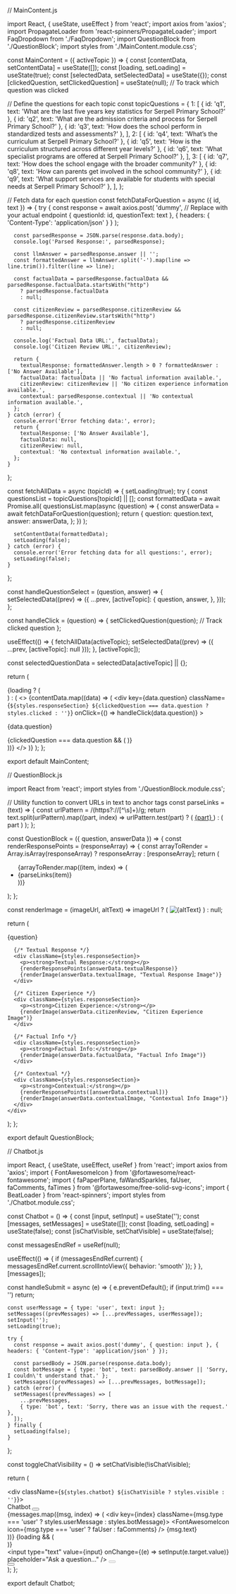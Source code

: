 // MainContent.js

import React, { useState, useEffect } from 'react';
import axios from 'axios';
import PropagateLoader from 'react-spinners/PropagateLoader';
import FaqDropdown from './FaqDropdown';
import QuestionBlock from './QuestionBlock';
import styles from './MainContent.module.css';

const MainContent = ({ activeTopic }) => {
  const [contentData, setContentData] = useState([]);
  const [loading, setLoading] = useState(true);
  const [selectedData, setSelectedData] = useState({});
  const [clickedQuestion, setClickedQuestion] = useState(null); // To track which question was clicked

  // Define the questions for each topic
  const topicQuestions = {
    1: [
      { id: 'q1', text: 'What are the last five years key statistics for Serpell Primary School?' },
      { id: 'q2', text: 'What are the admission criteria and process for Serpell Primary School?' },
      { id: 'q3', text: 'How does the school perform in standardized tests and assessments?' },
    ],
    2: [
      { id: 'q4', text: 'What’s the curriculum at Serpell Primary School?' },
      { id: 'q5', text: 'How is the curriculum structured across different year levels?' },
      { id: 'q6', text: 'What specialist programs are offered at Serpell Primary School?' },
    ],
    3: [
      { id: 'q7', text: 'How does the school engage with the broader community?' },
      { id: 'q8', text: 'How can parents get involved in the school community?' },
      { id: 'q9', text: 'What support services are available for students with special needs at Serpell Primary School?' },
    ],
  };

  // Fetch data for each question
  const fetchDataForQuestion = async ({ id, text }) => {
    try {
      const response = await axios.post(
        'dummy', // Replace with your actual endpoint
        { questionId: id, questionText: text },
        { headers: { 'Content-Type': 'application/json' } }
      );

      const parsedResponse = JSON.parse(response.data.body);
      console.log('Parsed Response:', parsedResponse);

      const llmAnswer = parsedResponse.answer || '';
      const formattedAnswer = llmAnswer.split('-').map(line => line.trim()).filter(line => line);

      const factualData = parsedResponse.factualData && parsedResponse.factualData.startsWith("http")
        ? parsedResponse.factualData
        : null;

      const citizenReview = parsedResponse.citizenReview && parsedResponse.citizenReview.startsWith("http")
        ? parsedResponse.citizenReview
        : null;

      console.log('Factual Data URL:', factualData);
      console.log('Citizen Review URL:', citizenReview);

      return {
        textualResponse: formattedAnswer.length > 0 ? formattedAnswer : ['No Answer Available'],
        factualData: factualData || 'No factual information available.',
        citizenReview: citizenReview || 'No citizen experience information available.',
        contextual: parsedResponse.contextual || 'No contextual information available.',
      };
    } catch (error) {
      console.error('Error fetching data:', error);
      return {
        textualResponse: ['No Answer Available'],
        factualData: null,
        citizenReview: null,
        contextual: 'No contextual information available.',
      };
    }
  };

  const fetchAllData = async (topicId) => {
    setLoading(true);
    try {
      const questionsList = topicQuestions[topicId] || [];
      const formattedData = await Promise.all(
        questionsList.map(async (question) => {
          const answerData = await fetchDataForQuestion(question);
          return {
            question: question.text,
            answer: answerData,
          };
        })
      );

      setContentData(formattedData);
      setLoading(false);
    } catch (error) {
      console.error('Error fetching data for all questions:', error);
      setLoading(false);
    }
  };

  const handleQuestionSelect = (question, answer) => {
    setSelectedData((prev) => ({
      ...prev,
      [activeTopic]: {
        question,
        answer,
      },
    }));
  };

  const handleClick = (question) => {
    setClickedQuestion(question); // Track clicked question
  };

  useEffect(() => {
    fetchAllData(activeTopic);
    setSelectedData((prev) => ({ ...prev, [activeTopic]: null }));
  }, [activeTopic]);

  const selectedQuestionData = selectedData[activeTopic] || {};

  return (
    <div className={styles.mainContent}>
      {loading ? (
        <div className={styles.loaderWrapper}>
          <PropagateLoader color="rgb(15, 95, 220)" loading={loading} size={22} />
        </div>
      ) : (
        <>
          <FaqDropdown
            contentData={contentData}
            onQuestionSelect={handleQuestionSelect}
            selectedQuestion={selectedQuestionData.question}
            selectedAnswer={selectedQuestionData.answer}
          />
          {contentData.map((data) => (
            <div
              key={data.question}
              className={`${styles.responseSection} ${clickedQuestion === data.question ? styles.clicked : ''}`}
              onClick={() => handleClick(data.question)}
            >
              <p>{data.question}</p>
              {clickedQuestion === data.question && (
                <QuestionBlock
                  question={data.question}
                  answerData={data.answer}
                />
              )}
            </div>
          ))}
        </>
      )}
    </div>
  );
};

export default MainContent;




// QuestionBlock.js

import React from 'react';
import styles from './QuestionBlock.module.css';

// Utility function to convert URLs in text to anchor tags
const parseLinks = (text) => {
  const urlPattern = /(https?:\/\/[^\s]+)/g;
  return text.split(urlPattern).map((part, index) =>
    urlPattern.test(part) ? (
      <a key={index} href={part} target="_blank" rel="noopener noreferrer" className={styles.link}>
        {part}
      </a>
    ) : (
      part
    )
  );
};

const QuestionBlock = ({ question, answerData }) => {
  const renderResponsePoints = (responseArray) => {
    const arrayToRender = Array.isArray(responseArray) ? responseArray : [responseArray];
    return (
      <ul className={styles.responseList}>
        {arrayToRender.map((item, index) => (
          <li key={index} className={styles.responseItem}>
            {parseLinks(item)}
          </li>
        ))}
      </ul>
    );
  };

  const renderImage = (imageUrl, altText) =>
    imageUrl ? (
      <img src={imageUrl} alt={altText} className={styles.responseImage} />
    ) : null;

  return (
    <div className={styles.questionBlock}>
      <div className={styles.question}>{question}</div>

      {/* Textual Response */}
      <div className={styles.responseSection}>
        <p><strong>Textual Response:</strong></p>
        {renderResponsePoints(answerData.textualResponse)}
        {renderImage(answerData.textualImage, "Textual Response Image")}
      </div>

      {/* Citizen Experience */}
      <div className={styles.responseSection}>
        <p><strong>Citizen Experience:</strong></p>
        {renderImage(answerData.citizenReview, "Citizen Experience Image")}
      </div>

      {/* Factual Info */}
      <div className={styles.responseSection}>
        <p><strong>Factual Info:</strong></p>
        {renderImage(answerData.factualData, "Factual Info Image")}
      </div>

      {/* Contextual */}
      <div className={styles.responseSection}>
        <p><strong>Contextual:</strong></p>
        {renderResponsePoints([answerData.contextual])}
        {renderImage(answerData.contextualImage, "Contextual Info Image")}
      </div>
    </div>
  );
};

export default QuestionBlock;



// Chatbot.js

import React, { useState, useEffect, useRef } from 'react';
import axios from 'axios';
import { FontAwesomeIcon } from '@fortawesome/react-fontawesome';
import { faPaperPlane, faWandSparkles, faUser, faComments, faTimes } from '@fortawesome/free-solid-svg-icons';
import { BeatLoader } from 'react-spinners';
import styles from './Chatbot.module.css';

const Chatbot = () => {
  const [input, setInput] = useState('');
  const [messages, setMessages] = useState([]);
  const [loading, setLoading] = useState(false);
  const [isChatVisible, setChatVisible] = useState(false);

  const messagesEndRef = useRef(null);

  useEffect(() => {
    if (messagesEndRef.current) {
      messagesEndRef.current.scrollIntoView({ behavior: 'smooth' });
    }
  }, [messages]);

  const handleSubmit = async (e) => {
    e.preventDefault();
    if (input.trim() === '') return;

    const userMessage = { type: 'user', text: input };
    setMessages((prevMessages) => [...prevMessages, userMessage]);
    setInput('');
    setLoading(true);

    try {
      const response = await axios.post('dummy', { question: input }, { headers: { 'Content-Type': 'application/json' } });

      const parsedBody = JSON.parse(response.data.body);
      const botMessage = { type: 'bot', text: parsedBody.answer || 'Sorry, I couldn\'t understand that.' };
      setMessages((prevMessages) => [...prevMessages, botMessage]);
    } catch (error) {
      setMessages((prevMessages) => [
        ...prevMessages,
        { type: 'bot', text: 'Sorry, there was an issue with the request.' },
      ]);
    } finally {
      setLoading(false);
    }
  };

  const toggleChatVisibility = () => setChatVisible(!isChatVisible);

  return (
    <div className={styles.chatbotWrapper}>
      <div className={`${styles.chatbot} ${isChatVisible ? styles.visible : ''}`}>
        <div className={styles.chatHeader}>
          <span>Chatbot</span>
          <button className={styles.closeButton} onClick={toggleChatVisibility}>
            <FontAwesomeIcon icon={faTimes} />
          </button>
        </div>
        <div className={styles.chatBody}>
          <div className={styles.messages}>
            {messages.map((msg, index) => (
              <div key={index} className={msg.type === 'user' ? styles.userMessage : styles.botMessage}>
                <FontAwesomeIcon icon={msg.type === 'user' ? faUser : faComments} />
                <span>{msg.text}</span>
              </div>
            ))}
            {loading && (
              <div className={styles.loading}>
                <BeatLoader color="rgb(15, 95, 220)" loading={loading} size={8} />
              </div>
            )}
            <div ref={messagesEndRef} />
          </div>
        </div>
        <div className={styles.chatFooter}>
          <input
            type="text"
            value={input}
            onChange={(e) => setInput(e.target.value)}
            placeholder="Ask a question..."
          />
          <button onClick={handleSubmit} disabled={loading}>
            <FontAwesomeIcon icon={faPaperPlane} />
          </button>
        </div>
      </div>
      <button className={styles.toggleChatButton} onClick={toggleChatVisibility}>
        <FontAwesomeIcon icon={faWandSparkles} />
      </button>
    </div>
  );
};

export default Chatbot;
